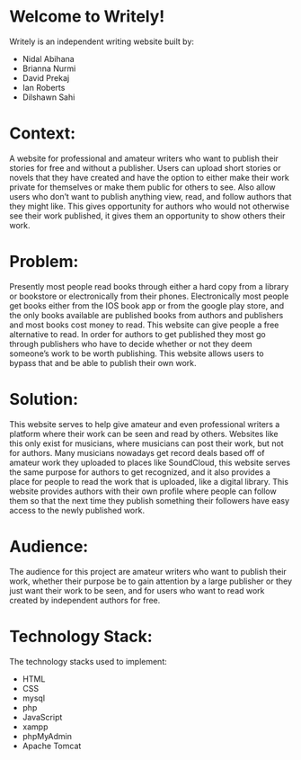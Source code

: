 # Welcome to Writely!
Writely is an independent writing website built by:
* Nidal Abihana
* Brianna Nurmi
* David Prekaj
* Ian Roberts
* Dilshawn Sahi

# Context: 
A website for professional and amateur writers who want to publish their stories for free and without a publisher. 
Users can upload short stories or novels that they have created and have the option to either make their work private for themselves or make them public for others to see. Also allow users who don’t want to publish anything view, read, and follow authors that they might like. This gives opportunity for authors who would not otherwise see their work published, it gives them an opportunity to show others their work.
# Problem:
Presently most people read books through either a hard copy from a library or bookstore or electronically from their phones. Electronically most people get books either from the IOS book app or from the google play store, and the only books available are published books from authors and publishers and most books cost money to read. This website can give people a free alternative to read. In order for authors to get published they most go through publishers who have to decide whether or not they deem someone’s work to be worth publishing. This website allows users to bypass that and be able to publish their own work.

# Solution:
This website serves to help give amateur and even professional writers a platform where their work can be seen and read by others. Websites like this only exist for musicians, where musicians can post their work, but not for authors. Many musicians nowadays get record deals based off of amateur work they uploaded to places like SoundCloud, this website serves the same purpose for authors to get recognized, and it also provides a place for people to read the work that is uploaded, like a digital library. This website provides authors with their own profile where people can follow them so that the next time they publish something their followers have easy access to the newly published work.

# Audience:
 The audience for this project are amateur writers who want to publish their work, whether their purpose be to gain attention by a large publisher or they just want their work to be seen, and for users who want to read work created by independent authors for free.

# Technology Stack:
The technology stacks used to implement:
* HTML
* CSS
* mysql
* php
* JavaScript
* xampp
* phpMyAdmin
* Apache Tomcat


